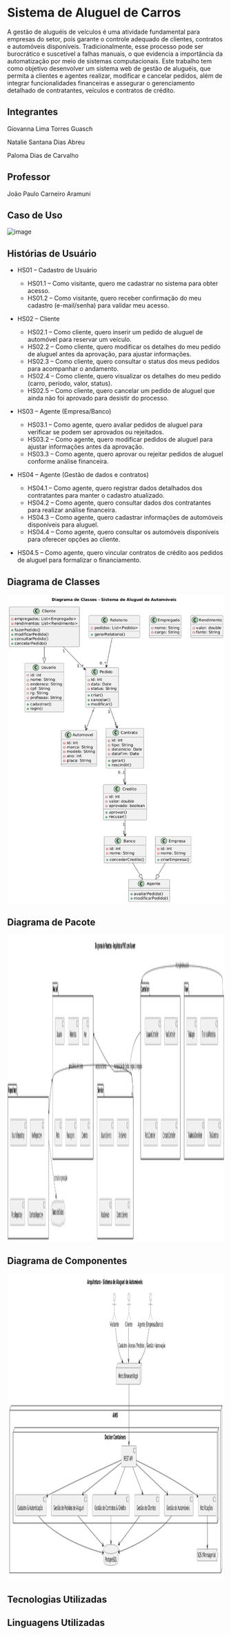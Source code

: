 # Sistema de Aluguel de Carros

A gestão de aluguéis de veículos é uma atividade fundamental para empresas do setor, pois garante o controle adequado de clientes, contratos e automóveis disponíveis. Tradicionalmente, esse processo pode ser burocrático e suscetível a falhas manuais, o que evidencia a importância da automatização por meio de sistemas computacionais. Este trabalho tem como objetivo desenvolver um sistema web de gestão de aluguéis, que permita a clientes e agentes realizar, modificar e cancelar pedidos, além de integrar funcionalidades financeiras e assegurar o gerenciamento detalhado de contratantes, veículos e contratos de crédito.

## Integrantes
Giovanna Lima Torres Guasch

Natalie Santana Dias Abreu

Paloma Dias de Carvalho

## Professor
João Paulo Carneiro Aramuni

## Caso de Uso

<img width="1063" height="711" alt="image" src="https://github.com/user-attachments/assets/4c5003a6-6666-4ace-8e82-6ee670969898" />

## Histórias de Usuário

* HS01 – Cadastro de Usuário
    - HS01.1 – Como visitante, quero me cadastrar no sistema para obter acesso.
   -  HS01.2 – Como visitante, quero receber confirmação do meu cadastro (e-mail/senha) para validar meu acesso.

* HS02 – Cliente
  - HS02.1 – Como cliente, quero inserir um pedido de aluguel de automóvel para reservar um veículo.
  - HS02.2 – Como cliente, quero modificar os detalhes do meu pedido de aluguel antes da aprovação, para ajustar informações.
  - HS02.3 – Como cliente, quero consultar o status dos meus pedidos para acompanhar o andamento.
  - HS02.4 – Como cliente, quero visualizar os detalhes do meu pedido (carro, período, valor, status).
  - HS02.5 – Como cliente, quero cancelar um pedido de aluguel que ainda não foi aprovado para desistir do processo.

* HS03 – Agente (Empresa/Banco)
  - HS03.1 – Como agente, quero avaliar pedidos de aluguel para verificar se podem ser aprovados ou rejeitados.
  - HS03.2 – Como agente, quero modificar pedidos de aluguel para ajustar informações antes da aprovação.
  - HS03.3 – Como agente, quero aprovar ou rejeitar pedidos de aluguel conforme análise financeira.
  
* HS04 – Agente (Gestão de dados e contratos)
  - HS04.1 – Como agente, quero registrar dados detalhados dos contratantes para manter o cadastro atualizado.
  - HS04.2 – Como agente, quero consultar dados dos contratantes para realizar análise financeira.
  - HS04.3 – Como agente, quero cadastrar informações de automóveis disponíveis para aluguel.
  - HS04.4 – Como agente, quero consultar os automóveis disponíveis para oferecer opções ao cliente.

* HS04.5 – Como agente, quero vincular contratos de crédito aos pedidos de aluguel para formalizar o financiamento.

## Diagrama de Classes
<img  alt="image" src="https://github.com/natalie313/Sistema-de-Aluguel-de-Carros/blob/main/01.%20Documenta%C3%A7%C3%A3o/Diagrama-classe-corrigido.png" />

## Diagrama de Pacote

<img width="1047" height="711" alt="image" src="https://github.com/natalie313/Sistema-de-Aluguel-de-Carros/blob/main/01.%20Documenta%C3%A7%C3%A3o/Diagrama-de-pacotes-corrigido.png" />


## Diagrama de Componentes

<img width="1047" height="711" alt="image" src="https://github.com/natalie313/Sistema-de-Aluguel-de-Carros/blob/main/01.%20Documenta%C3%A7%C3%A3o/Diagrama-de-componentes.png" />

## Tecnologias Utilizadas


## Linguagens Utilizadas
